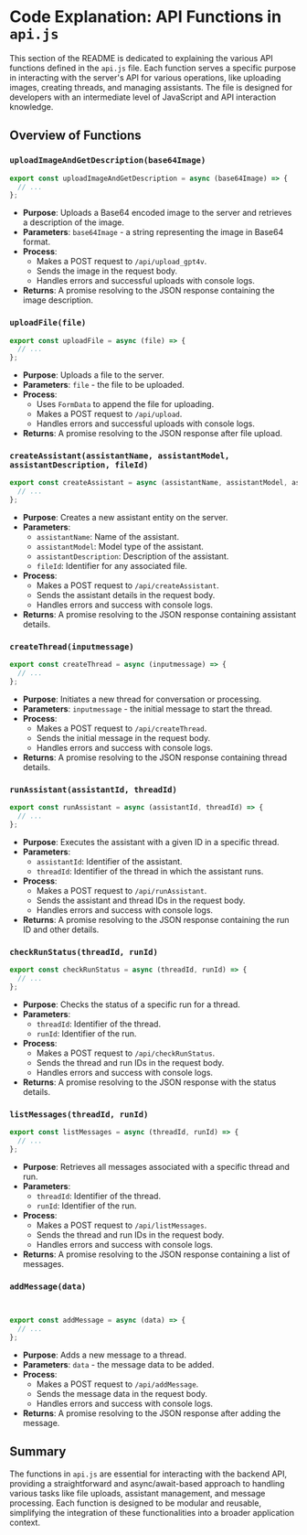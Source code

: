 # Code Explanation: API Functions in `api.js`

This section of the README is dedicated to explaining the various API functions defined in the `api.js` file. Each function serves a specific purpose in interacting with the server's API for various operations, like uploading images, creating threads, and managing assistants. The file is designed for developers with an intermediate level of JavaScript and API interaction knowledge.

## Overview of Functions

### `uploadImageAndGetDescription(base64Image)`

```javascript
export const uploadImageAndGetDescription = async (base64Image) => {
  // ...
};
```

- **Purpose**: Uploads a Base64 encoded image to the server and retrieves a description of the image.
- **Parameters**: `base64Image` - a string representing the image in Base64 format.
- **Process**:
  - Makes a POST request to `/api/upload_gpt4v`.
  - Sends the image in the request body.
  - Handles errors and successful uploads with console logs.
- **Returns**: A promise resolving to the JSON response containing the image description.

### `uploadFile(file)`

```javascript
export const uploadFile = async (file) => {
  // ...
};
```

- **Purpose**: Uploads a file to the server.
- **Parameters**: `file` - the file to be uploaded.
- **Process**:
  - Uses `FormData` to append the file for uploading.
  - Makes a POST request to `/api/upload`.
  - Handles errors and successful uploads with console logs.
- **Returns**: A promise resolving to the JSON response after file upload.

### `createAssistant(assistantName, assistantModel, assistantDescription, fileId)`

```javascript
export const createAssistant = async (assistantName, assistantModel, assistantDescription, fileId) => {
  // ...
};
```

- **Purpose**: Creates a new assistant entity on the server.
- **Parameters**:
  - `assistantName`: Name of the assistant.
  - `assistantModel`: Model type of the assistant.
  - `assistantDescription`: Description of the assistant.
  - `fileId`: Identifier for any associated file.
- **Process**:
  - Makes a POST request to `/api/createAssistant`.
  - Sends the assistant details in the request body.
  - Handles errors and success with console logs.
- **Returns**: A promise resolving to the JSON response containing assistant details.

### `createThread(inputmessage)`

```javascript
export const createThread = async (inputmessage) => {
  // ...
};
```

- **Purpose**: Initiates a new thread for conversation or processing.
- **Parameters**: `inputmessage` - the initial message to start the thread.
- **Process**:
  - Makes a POST request to `/api/createThread`.
  - Sends the initial message in the request body.
  - Handles errors and success with console logs.
- **Returns**: A promise resolving to the JSON response containing thread details.

### `runAssistant(assistantId, threadId)`

```javascript
export const runAssistant = async (assistantId, threadId) => {
  // ...
};
```

- **Purpose**: Executes the assistant with a given ID in a specific thread.
- **Parameters**:
  - `assistantId`: Identifier of the assistant.
  - `threadId`: Identifier of the thread in which the assistant runs.
- **Process**:
  - Makes a POST request to `/api/runAssistant`.
  - Sends the assistant and thread IDs in the request body.
  - Handles errors and success with console logs.
- **Returns**: A promise resolving to the JSON response containing the run ID and other details.

### `checkRunStatus(threadId, runId)`

```javascript
export const checkRunStatus = async (threadId, runId) => {
  // ...
};
```

- **Purpose**: Checks the status of a specific run for a thread.
- **Parameters**:
  - `threadId`: Identifier of the thread.
  - `runId`: Identifier of the run.
- **Process**:
  - Makes a POST request to `/api/checkRunStatus`.
  - Sends the thread and run IDs in the request body.
  - Handles errors and success with console logs.
- **Returns**: A promise resolving to the JSON response with the status details.

### `listMessages(threadId, runId)`

```javascript
export const listMessages = async (threadId, runId) => {
  // ...
};
```

- **Purpose**: Retrieves all messages associated with a specific thread and run.
- **Parameters**:
  - `threadId`: Identifier of the thread.
  - `runId`: Identifier of the run.
- **Process**:
  - Makes a POST request to `/api/listMessages`.
  - Sends the thread and run IDs in the request body.
  - Handles errors and success with console logs.
- **Returns**: A promise resolving to the JSON response containing a list of messages.

### `addMessage(data)`

```javascript


export const addMessage = async (data) => {
  // ...
};
```

- **Purpose**: Adds a new message to a thread.
- **Parameters**: `data` - the message data to be added.
- **Process**:
  - Makes a POST request to `/api/addMessage`.
  - Sends the message data in the request body.
  - Handles errors and success with console logs.
- **Returns**: A promise resolving to the JSON response after adding the message.

## Summary

The functions in `api.js` are essential for interacting with the backend API, providing a straightforward and async/await-based approach to handling various tasks like file uploads, assistant management, and message processing. Each function is designed to be modular and reusable, simplifying the integration of these functionalities into a broader application context.